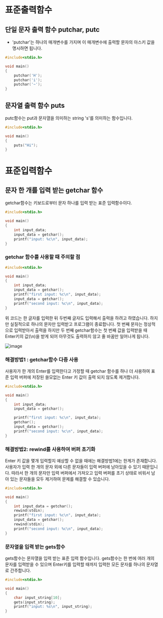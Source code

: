 # 표준출력함수
## 단일 문자 출력 함수 putchar, putc
- 'putchar'는 하나의 매개변수를 가지며 이 매개변수에 출력할 문자의 아스키 값을 명시하면 됩니다.

```C
#include<stdio.h>

void main()
{
	putchar('H');
	putchar('i');
	putchar('~');
}
```

## 문자열 출력 함수 puts
putc함수는 put과 문자열을 의미하는 string 's'를 의미하는 함수입니다. 

```C
#include<stdio.h>

void main()
{
	puts("Hi");
}
```

# 표준입력함수
## 문자 한 개를 입력 받는 getchar 함수
getchar함수는 키보드로부터 문자 하나를 입력 받는 표준 입력함수이다. 
```C
#include<stdio.h>

void main()
{
	int input_data;
	input_data = getchar();
	printf("input: %c\n", input_data);
}
```

### getchar 함수를 사용할 때 주의할 점 
```C
#include<stdio.h>

void main()
{
	int input_data;
	input_data = getchar();
	printf("first input: %c\n", input_data);
	input_data = getchar();
	printf("second input: %c\n", input_data);
}
```
위 코드는 한 글자를 입력한 뒤 두번째 글자도 입력해서 출력을 하려고 하였습니다. 하지만 실질적으로 하나의 문자만 입력받고 프로그램이 
종료합니다. 첫 번째 문자는 정상적으로 입력받아서 출력을 하지만 두 번째 getchar함수는 첫 번째 값을 입력받을 때 Enter키의 값(\n)을 받게
되어 아무것도 출력하지 않고 줄 바꿈만 일어나게 됩니다. 

![image](https://github.com/user-attachments/assets/1dc956ac-e699-4a8d-bcf2-c76babb2fc3e)

### 해결방법1 : getchar함수 다중 사용
사용자가 한 개의 Enter를 입력한다고 가정할 때 getchar 함수를 하나 더 사용하여 표준 입력 버퍼에 저장된 쓸모없는 Enter 키 값이 출력
되지 않도록 제거합니다. 
```C
#include<stdio.h>

void main()
{
	int input_data;
	input_data = getchar();

	printf("first input: %c\n", input_data);
	getchar();
	input_data = getchar();
	printf("second input: %c\n", input_data);
}
```

### 해결방법2: rewind를 사용하여 버퍼 초기화
Enter 키 값을 몇개 입력할지 예상할 수 없을 때에는 해결방법1에는 한계가 존재합니다. 사용자가 입력 한 개의 문자 외에 다른 문자들이
입력 버퍼에 남아있을 수 있기 때문입니다. 따라서 한 개의 문자만 입력 버퍼에서 가져오고 입력 버퍼를 초기 상태로 비워서 남아 있는 
문자들을 모두 제거하여 문제를 해결할 수 있습니다. 
```C
#include<stdio.h>

void main()
{
	int input_data = getchar();
	rewind(stdin);
	printf("first input: %c\n", input_data);
	input_data = getchar();
	rewind(stdin);
	printf("second input: %c\n", input_data);
}
```

### 문자열을 입력 받는 gets함수
gets함수는 문자열을 입력 받는 표준 입력 함수입니다. gets함수는 한 번에 여러 개의 문자를 입력받을 수 있으며 Enter키를 입력할 때까지
입력한 모든 문자를 하나의 문자열로 간주합니다. 

```C
#include<stdio.h>

void main()
{
	char input_string[10];
	gets(input_string);
	printf("input: %s\n", input_string);
}
```

